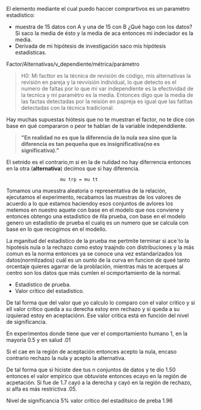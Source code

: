 


El elemento mediante el cual puedo haccer comprartivos es un paramétro estadistico:

- muestra de 15 datos con A y una de 15 con B ¿Qué hago con los datos? Si saco la media de ésto y la media de aca entonces mi indeciador es la media.
- Derivada de mi hipótesis de investigación saco mis hipótesis estadisticas.

Factor/Alternativas/v_dependiente/métrica/parámetro

> H0: Mi facttor es la técnica de revisión de código, mis alternativas la revisión en pareja y la revvisión individual, lo que detecto es el numero de faltas por lo que mi var independiente es la efectividad de la tecnica y mi paramétro es la media. Entonces digo que la media de las factas detectadas por la reisión en papreja es igual que las fatltas detectadas con la técnica tradicional.

Hay muchas supuestas hiótesis que no te muestran el factor, no te dice con base en qué compararon o peor te hablan de la variable independdiente.

> **"En realidad no es que la diferencia de la nula sea sino que la diferencia es tan pequeña que es insignificativa(no es significativa)."**

El setnido es el contrario,m si en la de nulidad no hay diferrencia entonces en la otra (**alternativa**) decimos que sí hay diferencia.

						mu trp = mu tt

Tomamos una muesstra aleatoria o representativa de la relación, ejecutamos el experimento, recabamos las muestras de los valores de acuerdo a lo que estamos haciendoy  esos conjuntos de avlores los metemos en nuestro aquete con base en el modelo que nos conviene y entonces obtengo una estadistico de ñla prueba, con base en el modelo genero un estadistio de prueba el cualq es un numero que se calcula con base en lo que recogimos en el modello. 


La mganitud del estadistico de la prueba me pertmite terminar si ace´to la hipotesis nula o la rechazo como estoy traajndo con distribuciones y la más comun es la norma entonces ya se conoce una vez estandarizados los datos(normlizados) cuál es un ounto de la curva en funcion de queé tanto orcentaje quieres agarrar de la problación, mientras más te acerques al centro son los datos que más cumlen el ocmportamiento de la normal.

- Estadistico de prueba.
- Valor crítico del estadistico.

De tal forma que del valor que yo calculo lo comparo con el valor critico y si ell valor critico queda a su derecha estoy enn rechazo y si queda a su izquierad estoy en aceptaciónn. Ese valor critica está en función del nivel de significancia. 

En experimentos donde tiene que ver el comportamiento humano 1, en la mayoría 0.5 y en salud .01

Si el cae en la región de aceptación entonces acepto la nula, encaso contrario rechazo la nula y acepto la alternativa.

De tal forma que si hiciste dee tus n conjuntos de datos y te dio 1.50 entonces el valor empirico que obtuviste entonces ecayo en la región de acpetación. Si fue de 1.7 cayó a la derecha y cayó en la región de rechazo, si alfa es más restrictiva .05.

Nivel de significancia 5%
valor critico del estaditsico de preba 1.96







